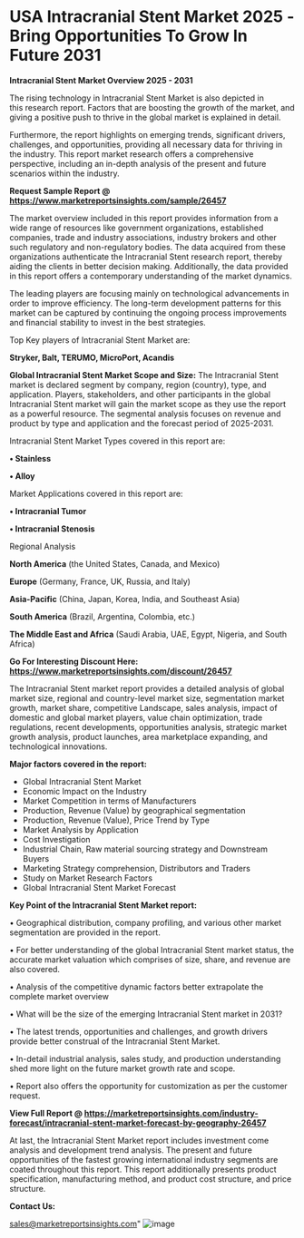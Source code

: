  # USA Intracranial Stent Market 2025 -Bring Opportunities To Grow In Future 2031

<Strong> Intracranial Stent Market Overview 2025 - 2031</strong>

The rising technology in Intracranial Stent Market is also depicted in this research report. Factors that are boosting the growth of the market, and giving a positive push to thrive in the global market is explained in detail.

Furthermore, the report highlights on emerging trends, significant drivers, challenges, and opportunities, providing all necessary data for thriving in the industry. This report market research offers a comprehensive perspective, including an in-depth analysis of the present and future scenarios within the industry.

<strong>Request Sample Report @ <a href=https://www.marketreportsinsights.com/sample/26457>https://www.marketreportsinsights.com/sample/26457</a></strong>

The market overview included in this report provides information from a wide range of resources like government organizations, established companies, trade and industry associations, industry brokers and other such regulatory and non-regulatory bodies. The data acquired from these organizations authenticate the Intracranial Stent research report, thereby aiding the clients in better decision making. Additionally, the data provided in this report offers a contemporary understanding of the market dynamics.

The leading players are focusing mainly on technological advancements in order to improve efficiency. The long-term development patterns for this market can be captured by continuing the ongoing process improvements and financial stability to invest in the best strategies.

Top Key players of Intracranial Stent Market are:

<strong>Stryker, Balt, TERUMO, MicroPort, Acandis</strong>

<strong><b>Global Intracranial Stent Market Scope and Size:</b></strong>
The Intracranial Stent market is declared segment by company, region (country), type, and application. Players, stakeholders, and other participants in the global Intracranial Stent market will gain the market scope as they use the report as a powerful resource. The segmental analysis focuses on revenue and product by type and application and the forecast period of 2025-2031.

Intracranial Stent Market Types covered in this report are:

<strong>• Stainless

• Alloy</strong>

Market Applications covered in this report are:

<strong>• Intracranial Tumor

• Intracranial Stenosis</strong> 

Regional Analysis

<strong>North America</strong> (the United States, Canada, and Mexico)

<strong>Europe</strong> (Germany, France, UK, Russia, and Italy)

<strong>Asia-Pacific</strong> (China, Japan, Korea, India, and Southeast Asia)

<strong>South America</strong> (Brazil, Argentina, Colombia, etc.)

<strong>The Middle East and Africa</strong> (Saudi Arabia, UAE, Egypt, Nigeria, and South Africa)

<strong>Go For Interesting Discount Here: <a href=https://www.marketreportsinsights.com/discount/26457>https://www.marketreportsinsights.com/discount/26457</a></strong>

The Intracranial Stent market report provides a detailed analysis of global market size, regional and country-level market size, segmentation market growth, market share, competitive Landscape, sales analysis, impact of domestic and global market players, value chain optimization, trade regulations, recent developments, opportunities analysis, strategic market growth analysis, product launches, area marketplace expanding, and technological innovations.

<strong><b>Major factors covered in the report:</b></strong>
<ul>
  <li>Global Intracranial Stent Market </li>
  <li>Economic Impact on the Industry</li>
  <li>Market Competition in terms of Manufacturers</li>
  <li>Production, Revenue (Value) by geographical segmentation</li>
  <li>Production, Revenue (Value), Price Trend by Type</li>
  <li>Market Analysis by Application</li>
  <li>Cost Investigation</li>
  <li>Industrial Chain, Raw material sourcing strategy and Downstream Buyers</li>
  <li>Marketing Strategy comprehension, Distributors and Traders</li>
  <li>Study on Market Research Factors</li>
  <li>Global Intracranial Stent Market Forecast</li>
</ul>

<strong><b>Key Point of the Intracranial Stent Market report:</b></strong>

• Geographical distribution, company profiling, and various other market segmentation are provided in the report.

• For better understanding of the global Intracranial Stent market status, the accurate market valuation which comprises of size, share, and revenue are also covered.

• Analysis of the competitive dynamic factors better extrapolate the complete market overview

• What will be the size of the emerging Intracranial Stent market in 2031?

• The latest trends, opportunities and challenges, and growth drivers provide better construal of the Intracranial Stent Market.

• In-detail industrial analysis, sales study, and production understanding shed more light on the future market growth rate and scope.

• Report also offers the opportunity for customization as per the customer request.

<strong><b>View Full Report @ <a href=https://marketreportsinsights.com/industry-forecast/intracranial-stent-market-forecast-by-geography-26457>https://marketreportsinsights.com/industry-forecast/intracranial-stent-market-forecast-by-geography-26457</a></b></strong>


At last, the Intracranial Stent Market report includes investment come analysis and development trend analysis. The present and future opportunities of the fastest growing international industry segments are coated throughout this report. This report additionally presents product specification, manufacturing method, and product cost structure, and price structure.

<strong>Contact Us:</strong>

sales@marketreportsinsights.com"
![image](https://github.com/user-attachments/assets/d7c423f6-a135-437c-87eb-a0a4339761f7)
